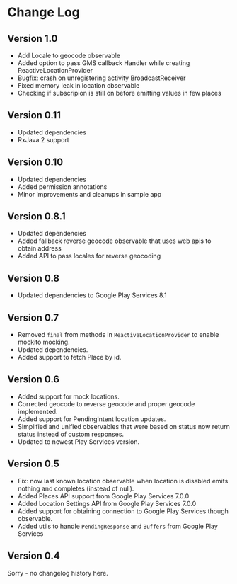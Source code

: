 Change Log
==========

Version 1.0
----------------------------
* Add Locale to geocode observable
* Added option to pass GMS callback Handler while creating ReactiveLocationProvider
* Bugfix: crash on unregistering activity BroadcastReceiver
* Fixed memory leak in location observable
* Checking if subscripion is still on before emitting values in few places

Version 0.11
----------------------------
* Updated dependencies
* RxJava 2 support

Version 0.10
----------------------------
* Updated dependencies
* Added permission annotations
* Minor improvements and cleanups in sample app

Version 0.8.1
----------------------------
* Updated dependencies
* Added fallback reverse geocode observable that uses web apis to obtain address
* Added API to pass locales for reverse geocoding

Version 0.8
----------------------------
* Updated dependencies to Google Play Services 8.1

Version 0.7
----------------------------

* Removed ```final``` from methods in ```ReactiveLocationProvider``` to enable mockito mocking.
* Updated dependencies.
* Added support to fetch Place by id.

Version 0.6
----------------------------

* Added support for mock locations.
* Corrected geocode to reverse geocode and proper geocode implemented.
* Added support for PendingIntent location updates.
* Simplified and unified observables that were based on status now return status instead of custom responses.
* Updated to newest Play Services version.

Version 0.5
----------------------------

* Fix: now last known location observable when location is disabled emits nothing and completes (instead of null).
* Added Places API support from Google Play Services 7.0.0
* Added Location Settings API from Google Play Services 7.0.0
* Added support for obtaining connection to Google Play Services though observable.
* Added utils to handle ```PendingResponse``` and ```Buffers``` from Google Play Services

Version 0.4
----------------------------

Sorry - no changelog history here.
